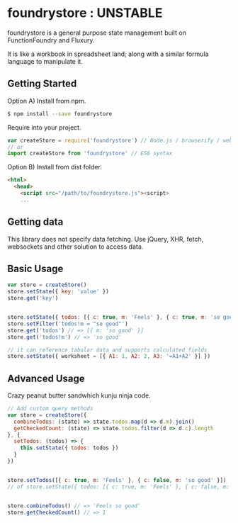 # foundrystore : UNSTABLE

foundrystore is a general purpose state management built on FunctionFoundry and Fluxury.

It is like a workbook in spreadsheet land; along with a similar formula language to manipulate it.

## Getting Started

Option A) Install from npm.

```sh
$ npm install --save foundrystore
```

Require into your project.

```js
var createStore = require('foundrystore') // Node.js / browserify / webpack
// or
import createStore from 'foundrystore' // ES6 syntax
```

Option B) Install from dist folder.

```HTML
<html>
  <head>
    <script src="/path/to/foundrystore.js"><script>
    ...
```

## Getting data

This library does not specify data fetching. Use jQuery, XHR, fetch, websockets and other solution to access data.

## Basic Usage

```js
var store = createStore()
store.setState({ key: 'value' })
store.get('key')


store.setState({ todos: [{ c: true, m: 'Feels' }, { c: true, m: 'so good' }]}) // c is for checked and m for message
store.setFilter('todos!m = "so good"')
store.get('todos') // => [{ m: 'so good' }]
store.get('todos!m') // => 'so good'

// it can reference tabular data and supports calculated fields
store.setState({ worksheet = [{ A1: 1, A2: 2, A3: '=A1+A2' }] })
```

## Advanced Usage

Crazy peanut butter sandwhich kunju ninja code.

```js
// Add custom query methods
var store = createStore({
  combineTodos: (state) => state.todos.map(d => d.m).join()
  getCheckedCount: (state) => state.todos.filter(d => d.c).length
}, {
  setTodos: (todos) => {
    this.setState({ todos: todos })
  }
})


store.setTodos([{ c: true, m: 'Feels' }, { c: false, m: 'so good' }])
// of store.setState({ todos: [{ c: true, m: 'Feels' }, { c: false, m: 'so good' }] })


store.combineTodos() // => 'Feels so good'
store.getCheckedCount() // => 1
```
